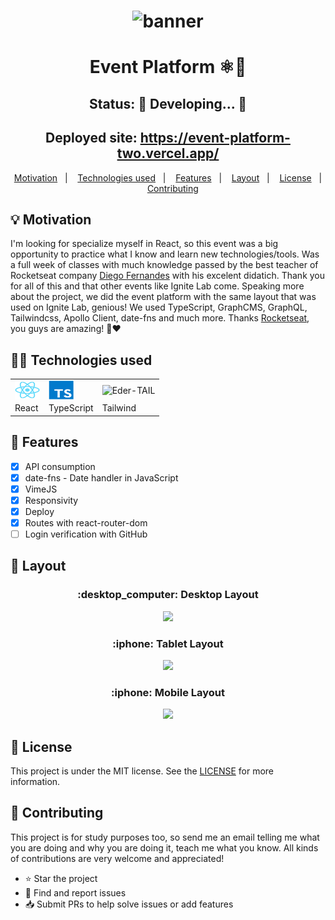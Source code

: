 <h1 align="center">
    <img alt="banner" src="https://cdn.discordapp.com/attachments/913397846328361010/991120758661193789/banner.png">
</h1>

<h1 align="center">Event Platform ⚛️🚀</h1>
<h2 align="center">Status: 🚧 Developing... 🚧</h2>
<h2 align="center">Deployed site: <a href="https://event-platform-two.vercel.app/" target="_blank">https://event-platform-two.vercel.app/</a></h2>

<p align="center">
  <a href="#bulb-motivation">Motivation</a>&nbsp;&nbsp;&nbsp;|&nbsp;&nbsp;&nbsp;
  <a href="#man_technologist-technologies-used">Technologies used</a>&nbsp;&nbsp;&nbsp;|&nbsp;&nbsp;&nbsp;
  <a href="#pushpin-features">Features</a>&nbsp;&nbsp;&nbsp;|&nbsp;&nbsp;&nbsp;
  <a href="#art-layout">Layout</a>&nbsp;&nbsp;&nbsp;|&nbsp;&nbsp;&nbsp;
  <a href="#memo-license">License</a>&nbsp;&nbsp;&nbsp;|&nbsp;&nbsp;&nbsp;
  <a href="#handshake-contributing">Contributing</a>
</p>

## :bulb: Motivation
<p>I'm looking for specialize myself in React, so this event was a big opportunity to practice what I know and learn new technologies/tools. Was a full week of classes with much knowledge 
    passed by the best teacher of Rocketseat company <a href="https://github.com/diego3g" target="_blank">Diego Fernandes</a> with his excelent didatich. Thank you for all of this and that other events like Ignite Lab come.
Speaking more about the project, we did the event platform with the same layout that was used on Ignite Lab, genious! We used TypeScript, GraphCMS, GraphQL, Tailwindcss, Apollo Client, date-fns and much more. Thanks <a href="https://github.com/Rocketseat" target="_blank">Rocketseat</a>, you guys are amazing! 🚀❤️</p>

## :man_technologist: Technologies used

<table>
    <tr>
        <td><img align="center" alt="Eder-REACT" height="30" width="40" src="https://raw.githubusercontent.com/devicons/devicon/master/icons/react/react-original.svg"></td>
        <td><img align="center" alt="Eder-TS" height="30" width="40" src="https://raw.githubusercontent.com/devicons/devicon/master/icons/typescript/typescript-plain.svg"></td>
        <td><img align="center" alt="Eder-TAIL" height="30" width="40" src="https://cdn.jsdelivr.net/gh/devicons/devicon/icons/tailwindcss/tailwindcss-plain.svg"></td>
    </tr>
    <tr>
        <td>React</td>
        <td>TypeScript</td>
        <td>Tailwind</td>
    </tr>
</table>

## :pushpin: Features

- [x] API consumption
- [x] date-fns - Date handler in JavaScript
- [x] VimeJS
- [x] Responsivity
- [x] Deploy
- [x] Routes with react-router-dom
- [ ] Login verification with GitHub

## :art: Layout
<div align="center"; diplay= "flex"; flex-direction= "row">
    <h3>:desktop_computer: Desktop Layout</h3>
    <img src="https://media.giphy.com/media/o3qdNv0AGjboDdi9dI/giphy.gif"> 
    <h3>:iphone: Tablet Layout</h3>
    <img src="https://cdn.discordapp.com/attachments/913397846328361010/991127717003137074/tab-ignite.gif">
    <h3>:iphone: Mobile Layout</h3>
    <img src="https://cdn.discordapp.com/attachments/913397846328361010/991127795063341066/cel-ignite.gif">
</div>

## :memo: License
This project is under the MIT license. See the [LICENSE](https://github.com/ederbiason/event-platform/blob/main/LICENSE) for more information.

## :handshake: Contributing
This project is for study purposes too, so send me an email telling me what you are doing and why you are doing it, teach me what you know.
All kinds of contributions are very welcome and appreciated!
- ⭐️ Star the project
- 🐛 Find and report issues
- 📥 Submit PRs to help solve issues or add features
